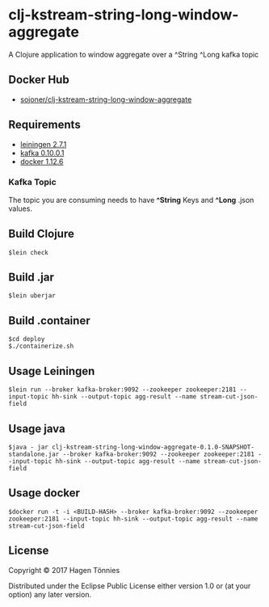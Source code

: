 # clj-kstream-string-long-window-aggregate

A Clojure application to window aggregate over a 
^String ^Long kafka topic 

## Docker Hub

* [sojoner/clj-kstream-string-long-window-aggregate](https://hub.docker.com/r/sojoner/clj-kstream-string-long-window-aggregate/) 

## Requirements

* [leiningen 2.7.1](https://leiningen.org/)
* [kafka 0.10.0.1](http://kafka.apache.org) 
* [docker 1.12.6](https://www.docker.com/)

### Kafka Topic

The topic you are consuming needs to have **^String** Keys and **^Long** .json values.  

## Build Clojure
    
    $lein check

## Build .jar

    $lein uberjar

## Build .container
    
    $cd deploy
    $./containerize.sh

## Usage Leiningen

    $lein run --broker kafka-broker:9092 --zookeeper zookeeper:2181 --input-topic hh-sink --output-topic agg-result --name stream-cut-json-field

## Usage java

    $java - jar clj-kstream-string-long-window-aggregate-0.1.0-SNAPSHOT-standalone.jar --broker kafka-broker:9092 --zookeeper zookeeper:2181 --input-topic hh-sink --output-topic agg-result --name stream-cut-json-field

## Usage docker

    $docker run -t -i <BUILD-HASH> --broker kafka-broker:9092 --zookeeper zookeeper:2181 --input-topic hh-sink --output-topic agg-result --name stream-cut-json-field

## License

Copyright © 2017 Hagen Tönnies

Distributed under the Eclipse Public License either version 1.0 or (at
your option) any later version.
